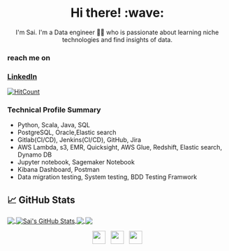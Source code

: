 <h1 align='center'> Hi there! :wave:</h1>
<p align='center'>
I'm Sai. I'm a Data engineer 👨‍💻 who is passionate about  learning niche technologies and find insights of data.
</p>

### reach me on 
### [LinkedIn](https://www.linkedin.com/in/saikumar716/)<img height="15" src="https://github.com/WaylonWalker/WaylonWalker/blob/main/icon/linkedin.png?raw=true"> 
[![HitCount](http://hits.dwyl.com/saikumar716/saikumar716.svg)](http://hits.dwyl.com/saikumar716/saikumar-andhavarapu)
                                                                                                                                                            


### Technical Profile Summary
- Python, Scala, Java, SQL
- PostgreSQL, Oracle,Elastic search
- Gitlab(CI/CD), Jenkins(CI/CD), GitHub, Jira
- AWS Lambda, s3, EMR, Quicksight, AWS Glue, Redshift, Elastic search, Dynamo DB
- Jupyter notebook, Sagemaker Notebook
-  Kibana Dashboard, Postman
- Data migration testing, System testing, BDD Testing Framwork

## &#x1f4c8; GitHub Stats
<a href="https://github.com/saikumar716/saikumar716">
  <img align="center" src="https://github-readme-stats.vercel.app/api/top-langs/?username=saikumar716&hide=java,html&title_color=ffffff&text_color=c9cacc&icon_color=2bbc8a&bg_color=1d1f21" />
</a>
<a href="https://github.com/saikumar716/saikumar716">
  <img align="center" src="https://github-readme-stats.vercel.app/api?username=saikumar716&show_icons=true&line_height=27&count_private=true&title_color=ffffff&text_color=c9cacc&icon_color=2bbc8a&bg_color=1d1f21" alt="Sai's GitHub Stats" />
</a>
<a href="https://github.com/saikumar716/dataframe-examples">
  <img align="center" src="https://github-readme-stats.vercel.app/api/pin/?username=saikumar716&repo=dataframe-examplest&title_color=ffffff&text_color=c9cacc&icon_color=2bbc8a&bg_color=1d1f21" />
</a>


<a href="https://github.com/saikumar716/s3cleaner">
  <img align="center" src="https://github-readme-stats.vercel.app/api/pin/?username=saikumar716&repo=s3cleanert&title_color=ffffff&text_color=c9cacc&icon_color=2bbc8a&bg_color=1d1f21" />
</a> 

<p align='center'>
<a href="https://twitter.com/saicrystalhear"><img height="30" src="https://github.com/WaylonWalker/WaylonWalker/blob/main/icon/twitter.png?raw=true"></a>&nbsp;&nbsp;
<a href="https://instagram.com/saikumar716"><img height="30" src="https://github.com/WaylonWalker/WaylonWalker/blob/main/icon/instagram.jpg?raw=true"></a>&nbsp;&nbsp;
<a href="https://www.linkedin.com/in/saikumar-andhavarapu/"><img height="30" src="https://github.com/WaylonWalker/WaylonWalker/blob/main/icon/linkedin.png?raw=true"></a>
</p>


